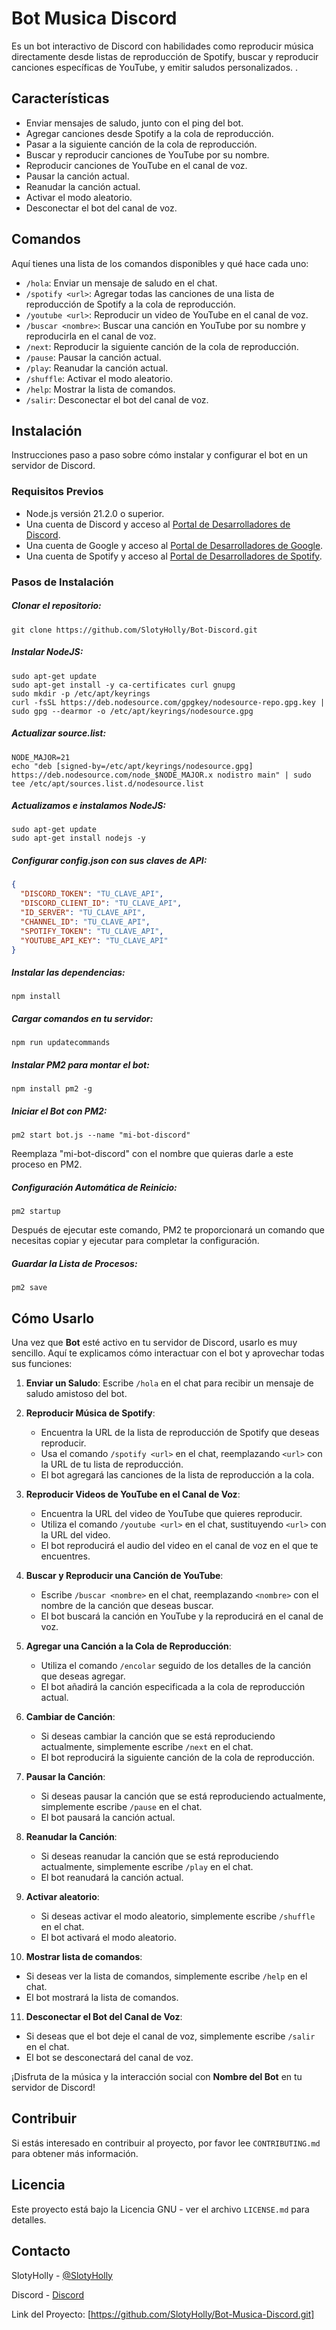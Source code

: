 # Bot Musica Discord

Es un bot interactivo de Discord con habilidades como reproducir música directamente desde listas de reproducción de Spotify, buscar y reproducir canciones específicas de YouTube, y emitir saludos personalizados.
.

## Características

- Enviar mensajes de saludo, junto con el ping del bot.
- Agregar canciones desde Spotify a la cola de reproducción.
- Pasar a la siguiente canción de la cola de reproducción.
- Buscar y reproducir canciones de YouTube por su nombre.
- Reproducir canciones de YouTube en el canal de voz.
- Pausar la canción actual.
- Reanudar la canción actual.
- Activar el modo aleatorio.
- Desconectar el bot del canal de voz.

## Comandos

Aquí tienes una lista de los comandos disponibles y qué hace cada uno:

- `/hola`: Enviar un mensaje de saludo en el chat.
- `/spotify <url>`: Agregar todas las canciones de una lista de reproducción de Spotify a la cola de reproducción.
- `/youtube <url>`: Reproducir un video de YouTube en el canal de voz.
- `/buscar <nombre>`: Buscar una canción en YouTube por su nombre y reproducirla en el canal de voz.
- `/next`: Reproducir la siguiente canción de la cola de reproducción.
- `/pause`: Pausar la canción actual.
- `/play`: Reanudar la canción actual.
- `/shuffle`: Activar el modo aleatorio.
- `/help`: Mostrar la lista de comandos.
- `/salir`: Desconectar el bot del canal de voz.

## Instalación

Instrucciones paso a paso sobre cómo instalar y configurar el bot en un servidor de Discord.

### Requisitos Previos

- Node.js versión 21.2.0 o superior.
- Una cuenta de Discord y acceso al [Portal de Desarrolladores de Discord](https://discord.com/developers/applications).
- Una cuenta de Google y acceso al [Portal de Desarrolladores de Google](https://console.developers.google.com/?hl=es-419).
- Una cuenta de Spotify y acceso al [Portal de Desarrolladores de Spotify](https://developer.spotify.com/).

### Pasos de Instalación

##### Clonar el repositorio:
```git
git clone https://github.com/SlotyHolly/Bot-Discord.git
```
##### Instalar NodeJS: 
```git
sudo apt-get update
sudo apt-get install -y ca-certificates curl gnupg
sudo mkdir -p /etc/apt/keyrings
curl -fsSL https://deb.nodesource.com/gpgkey/nodesource-repo.gpg.key | sudo gpg --dearmor -o /etc/apt/keyrings/nodesource.gpg
```
##### Actualizar source.list: 
```git
NODE_MAJOR=21
echo "deb [signed-by=/etc/apt/keyrings/nodesource.gpg] https://deb.nodesource.com/node_$NODE_MAJOR.x nodistro main" | sudo tee /etc/apt/sources.list.d/nodesource.list
```
##### Actualizamos e instalamos NodeJS: 
```git
sudo apt-get update
sudo apt-get install nodejs -y
```

##### Configurar config.json con sus claves de API:
```json
{
  "DISCORD_TOKEN": "TU_CLAVE_API",
  "DISCORD_CLIENT_ID": "TU_CLAVE_API",
  "ID_SERVER": "TU_CLAVE_API",
  "CHANNEL_ID": "TU_CLAVE_API",
  "SPOTIFY_TOKEN": "TU_CLAVE_API",
  "YOUTUBE_API_KEY": "TU_CLAVE_API"
}
```

##### Instalar las dependencias: 
```git
npm install
```

##### Cargar comandos en tu servidor:
```terminal
npm run updatecommands
```

##### Instalar PM2 para montar el bot:
```terminal
npm install pm2 -g
```

##### Iniciar el Bot con PM2:
```terminal
pm2 start bot.js --name "mi-bot-discord"
```
Reemplaza "mi-bot-discord" con el nombre que quieras darle a este proceso en PM2.

#####  Configuración Automática de Reinicio:
```terminal
pm2 startup
```
Después de ejecutar este comando, PM2 te proporcionará un comando que necesitas copiar y ejecutar para completar la configuración.

#####  Guardar la Lista de Procesos:
```terminal
pm2 save
```

## Cómo Usarlo

Una vez que **Bot** esté activo en tu servidor de Discord, usarlo es muy sencillo. Aquí te explicamos cómo interactuar con el bot y aprovechar todas sus funciones:

1. **Enviar un Saludo**: Escribe `/hola` en el chat para recibir un mensaje de saludo amistoso del bot.

2. **Reproducir Música de Spotify**: 
   - Encuentra la URL de la lista de reproducción de Spotify que deseas reproducir.
   - Usa el comando `/spotify <url>` en el chat, reemplazando `<url>` con la URL de tu lista de reproducción.
   - El bot agregará las canciones de la lista de reproducción a la cola.

3. **Reproducir Videos de YouTube en el Canal de Voz**: 
   - Encuentra la URL del video de YouTube que quieres reproducir.
   - Utiliza el comando `/youtube <url>` en el chat, sustituyendo `<url>` con la URL del video.
   - El bot reproducirá el audio del video en el canal de voz en el que te encuentres.

4. **Buscar y Reproducir una Canción de YouTube**:
   - Escribe `/buscar <nombre>` en el chat, reemplazando `<nombre>` con el nombre de la canción que deseas buscar.
   - El bot buscará la canción en YouTube y la reproducirá en el canal de voz.

5. **Agregar una Canción a la Cola de Reproducción**:
   - Utiliza el comando `/encolar` seguido de los detalles de la canción que deseas agregar.
   - El bot añadirá la canción especificada a la cola de reproducción actual.

6. **Cambiar de Canción**:
   - Si deseas cambiar la canción que se está reproduciendo actualmente, simplemente escribe `/next` en el chat.
   - El bot reproducirá la siguiente canción de la cola de reproducción.

7. **Pausar la Canción**:
   - Si deseas pausar la canción que se está reproduciendo actualmente, simplemente escribe `/pause` en el chat.
   - El bot pausará la canción actual.

8. **Reanudar la Canción**:   
   - Si deseas reanudar la canción que se está reproduciendo actualmente, simplemente escribe `/play` en el chat.
   - El bot reanudará la canción actual.

9. **Activar aleatorio**:
   - Si deseas activar el modo aleatorio, simplemente escribe `/shuffle` en el chat.
   - El bot activará el modo aleatorio.
10. **Mostrar lista de comandos**:
   - Si deseas ver la lista de comandos, simplemente escribe `/help` en el chat.
   - El bot mostrará la lista de comandos.

11. **Desconectar el Bot del Canal de Voz**:
   - Si deseas que el bot deje el canal de voz, simplemente escribe `/salir` en el chat.
   - El bot se desconectará del canal de voz.

¡Disfruta de la música y la interacción social con **Nombre del Bot** en tu servidor de Discord!


## Contribuir

Si estás interesado en contribuir al proyecto, por favor lee `CONTRIBUTING.md` para obtener más información.

## Licencia

Este proyecto está bajo la Licencia GNU - ver el archivo `LICENSE.md` para detalles.

## Contacto

SlotyHolly - [@SlotyHolly](https://twitter.com/SlotyHolly)

Discord - [Discord](https://discord.gg/DRdKcya5hA)

Link del Proyecto: [https://github.com/SlotyHolly/Bot-Musica-Discord.git]
